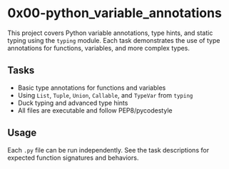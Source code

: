 # 0x00-python_variable_annotations

This project covers Python variable annotations, type hints, and static typing using the `typing` module. Each task demonstrates the use of type annotations for functions, variables, and more complex types.

## Tasks
- Basic type annotations for functions and variables
- Using `List`, `Tuple`, `Union`, `Callable`, and `TypeVar` from `typing`
- Duck typing and advanced type hints
- All files are executable and follow PEP8/pycodestyle

## Usage
Each `.py` file can be run independently. See the task descriptions for expected function signatures and behaviors.
